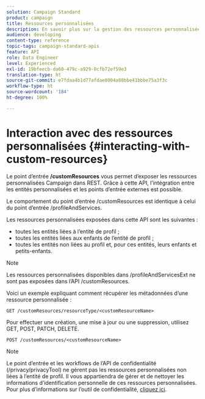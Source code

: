 ```yaml
---
solution: Campaign Standard
product: campaign
title: Ressources personnalisées
description: En savoir plus sur la gestion des ressources personnalisées avec les API.
audience: developing
content-type: reference
topic-tags: campaign-standard-apis
feature: API
role: Data Engineer
level: Experienced
exl-id: 19bfeecb-da60-479c-a929-0cfb72ef59e3
translation-type: ht
source-git-commit: e7fdaa4b1d77afdae8004a88bbe41bbbe75a3f3c
workflow-type: ht
source-wordcount: '184'
ht-degree: 100%

---
```


# Interaction avec des ressources personnalisées {#interacting-with-custom-resources}

Le point d’entrée **/customResources** vous permet d’exposer les ressources personnalisées Campaign dans REST. Grâce à cette API, l’intégration entre les entités personnalisées et les points d’entrée externes est possible.

Le comportement du point d’entrée /customResources est identique à celui du point d’entrée /profileAndServices.

Les ressources personnalisées exposées dans cette API sont les suivantes :

* toutes les entités liées à l’entité de profil ;
* toutes les entités liées aux enfants de l’entité de profil ;
* toutes les entités non liées au profil et, pour ces entités, leurs enfants et petits-enfants.

>[!NOTE]
>Les ressources personnalisées disponibles dans /profileAndServicesExt ne sont pas exposées dans l’API /customResources.

Voici un exemple expliquant comment récupérer les métadonnées d’une ressource personnalisée :

```
GET /customResources/resourceType/<customResourceName>
```

Pour effectuer une création, une mise à jour ou une suppression, utilisez GET, POST, PATCH, DELETE.

```
POST /customResources/<customResourceName>
```

>[!NOTE]
>Le point d’entrée et les workflows de l’API de confidentialité (/privacy/privacyTool) ne gèrent pas les ressources personnalisées non liées à l’entité de profil.
>Il vous appartiendra de gérer et de nettoyer les informations d’identification personnelle de ces ressources personnalisées. Pour plus d’informations sur l’outil de confidentialité, [cliquez ici](../../api/using/creating-a-privacy-request.md).
